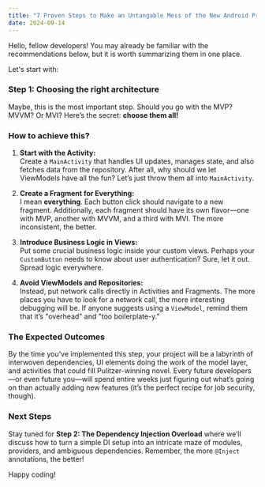 ```yaml
---
title: "7 Proven Steps to Make an Untangable Mess of the New Android Project."
date: 2024-09-14
---
```


Hello, fellow developers! You may already be familiar with the recommendations below, but it is worth summarizing them in one place.

Let's start with:

### Step 1: Choosing the right architecture

Maybe, this is the most important step. Should you go with the MVP? MVVM? Or MVI? Here’s the secret: **choose them all!**

### How to achieve this?

1. **Start with the Activity:**  
   Create a `MainActivity` that handles UI updates, manages state, and also fetches data from the repository. After all, why should we let ViewModels have all the fun? Let’s just throw them all into `MainActivity`.

2. **Create a Fragment for Everything:**  
   I mean **everything**. Each button click should navigate to a new fragment. Additionally, each fragment should have its own flavor—one with MVP, another with MVVM, and a third with MVI. The more inconsistent, the better.

3. **Introduce Business Logic in Views:**  
   Put some crucial business logic inside your custom views. Perhaps your `CustomButton` needs to know about user authentication? Sure, let it out. Spread logic everywhere.

4. **Avoid ViewModels and Repositories:**  
   Instead, put network calls directly in Activities and Fragments. The more places you have to look for a network call, the more interesting debugging will be. If anyone suggests using a `ViewModel`, remind them that it’s "overhead" and "too boilerplate-y."
   

### The Expected Outcomes

By the time you’ve implemented this step, your project will be a labyrinth of interwoven dependencies, UI elements doing the work of the model layer, and activities that could fill Pulitzer-winning novel. Every future developers—or even future you—will spend entire weeks just figuring out what’s going on than actually adding new features (it’s the perfect recipe for job security, though).

### Next Steps

Stay tuned for **Step 2: The Dependency Injection Overload** where we’ll discuss how to turn a simple DI setup into an intricate maze of modules, providers, and ambiguous dependencies. Remember, the more `@Inject` annotations, the better!

Happy coding!
